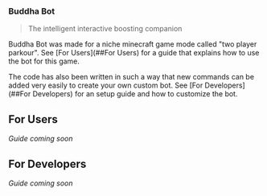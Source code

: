 ### Buddha Bot

> The intelligent interactive boosting companion

Buddha Bot was made for a niche minecraft game mode called "two player parkour". See [For Users](##For Users) for a guide that explains how to use the bot for this game.

The code has also been written in such a way that new commands can be added very easily to create your own custom bot. See [For Developers](##For Developers) for an setup guide and how to customize the bot.

## For Users

_Guide coming soon_

## For Developers

_Guide coming soon_